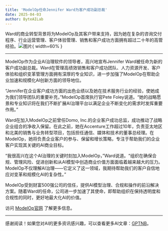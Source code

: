 ```yaml
---
title: 'ModelOp任命Jennifer Ward为客户成功副总裁'
date: 2025-04-03
author: ByteAILab
---
```


Ward的商业转型背景将为ModelOp及其客户带来支持，因为她在复杂的咨询交付程序、行业运营管理、客户体验管理、销售和客户成功方面拥有超过二十年的高管经验。![图片](https://ai-techpark.com/wp-content/uploads/ModelOp-Appo.jpg){ width=60% }

---
ModelOp作为企业AI治理软件的领导者，高兴地宣布Jennifer Ward被任命为新的客户成功副总裁。Ward在管理高绩效销售和客户成功团队、人力资源开发、客户体验和组织变革管理方面拥有深厚的专业知识，进一步加强了ModelOp在帮助企业加速和规模化AI创新方面的领导地位。

“Jennifer在企业客户成功方面的出色业绩以及她在技术服务行业的经验，使她成为我们领导团队的重要补充，”ModelOp首席执行官Pete Foley说道。“她的战略愿景和专业知识将在我们不断扩展AI治理平台以满足企业不断变化的需求时发挥重要作用。” 

Ward在加入ModelOp之前曾任Domo, Inc.的企业客户成功总监，成功推动了战略企业组合的净收入保留。在此之前，她在Accenture工作超过10年，负责亚太地区和北美的销售与业务转型项目，包括担任通信、媒体和技术的董事总经理。在ModelOp，她将负责企业客户的参与、保留和增长策略，专注于帮助我们的企业客户实现其关键的AI商业目标。 

“我很高兴在这个AI治理的关键时刻加入ModelOp，”Ward说道。“组织在确保合规、管理风险、促进创新和从AI模型中创造商业价值方面面临着越来越大的压力。ModelOp不仅理解AI治理——它定义了这一领域，我期待帮助我们的客户自信地应对变革和规模化AI的复杂性。”

ModelOp受到财富500强公司的信任，提供AI模型治理、合规和操作的前沿解决方案。随着Ward的任命，公司进一步加速了其使命，即帮助组织在保持透明度和合规性的同时，更好地最大化AI的价值。

访问 [ModelOp官网](https://www.modelop.com/) 了解更多信息。

---
感谢阅读！如果您对AI的更多资讯感兴趣，可以查看更多AI文章：[GPTNB](https://gptnb.com)。